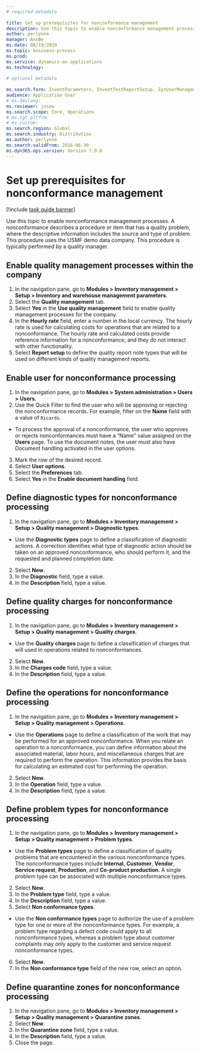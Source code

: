 ```yaml
--- 
# required metadata 
 
title: Set up prerequisites for nonconformance management
description: Use this topic to enable nonconformance management processes. 
author: perlynne
manager: AnnBe 
ms.date: 08/19/2019
ms.topic: business-process 
ms.prod:  
ms.service: dynamics-ax-applications 
ms.technology:  
 
# optional metadata 
 
ms.search.form: InventParameters, InventTestReportSetup, SysUserManagement, SysUserSetup, InventTestDiagnosticType, InventTestMiscCharges, InventTestOperation, InventProblemType, InventProblemTypeSetup, InventQuarantineZone   
audience: Application User 
# ms.devlang:  
ms.reviewer: josaw
ms.search.scope: Core, Operations 
# ms.tgt_pltfrm:  
# ms.custom:  
ms.search.region: Global
ms.search.industry: Distribution
ms.author: perlynne
ms.search.validFrom: 2016-06-30 
ms.dyn365.ops.version: Version 7.0.0 
---
```

# Set up prerequisites for nonconformance management

[!include [task guide banner](../../includes/task-guide-banner.md)]

Use this topic to enable nonconformance management processes. A nonconformance describes a procedure or item that has a quality problem, where the descriptive information includes the source and type of problem. This procedure uses the USMF demo data company. This procedure is typically performed by a quality manager.


## Enable quality management processes within the company
1. In the navigation pane, go to **Modules > Inventory management > Setup > Inventory and warehouse management parameters**.
2. Select the **Quality management** tab.
3. Select **Yes** in the **Use quality management** field to enable quality management processes for the company.
4. In the **Hourly rate** field, enter a number in the local currency. The hourly rate is used for calculating costs for operations that are related to a nonconformance. The hourly rate and calculated costs provide reference information for a nonconformance, and they do not interact with other functionality.  
5. Select **Report setup** to define the quality report note types that will be used on different kinds of quality management reports.

## Enable user for nonconformance processing
1. In the navigation pane, go to **Modules > System administration > Users > Users**. 
2. Use the Quick Filter to find the user who will be approving or rejecting the nonconformance records. For example, filter on the **Name** field with a value of `Ricardo`.
- To process the approval of a nonconformance, the user who approves or rejects nonconformances must have a “Name” value assigned on the **Users** page. To use the document notes, the user must also have Document handling activated in the user options.  
3. Mark the row of the desired record.
4. Select **User options**.
5. Select the **Preferences** tab.
6. Select **Yes** in the **Enable document handling** field.

## Define diagnostic types for nonconformance processing
1. In the navigation pane, go to **Modules > Inventory management > Setup > Quality management > Diagnostic types**.
- Use the **Diagnostic types** page to define a classification of diagnostic actions. A correction identifies what type of diagnostic action should be taken on an approved nonconformance, who should perform it, and the requested and planned completion date.  
2. Select **New**.
3. In the **Diagnostic** field, type a value.
4. In the **Description** field, type a value.

## Define quality charges for nonconformance processing
1. In the navigation pane, go to **Modules > Inventory management > Setup > Quality management > Quality charges**.
- Use the **Quality charges** page to define a classification of charges that will used in operations related to nonconformances.  
2. Select **New**.
3. In the **Charges code** field, type a value.
4. In the **Description** field, type a value.

## Define the operations for nonconformance processing
1. In the navigation pane, go to **Modules > Inventory management > Setup > Quality management > Operations**.
- Use the **Operations** page to define a classification of the work that may be performed for an approved nonconformance. When you relate an operation to a nonconformance, you can define information about the associated material, labor hours, and miscellaneous charges that are required to perform the operation. This information provides the basis for calculating an estimated cost for performing the operation.  
2. Select **New**.
3. In the **Operation** field, type a value.
4. In the **Description** field, type a value.

## Define problem types for nonconformance processing
1. In the navigation pane, go to **Modules > Inventory management > Setup > Quality management > Problem types**.
- Use the **Problem types** page to define a classification of quality problems that are encountered in the various nonconformance types. The nonconformance types include **Internal**, **Customer**, **Vendor**, **Service request**, **Production**, and **Co-product production**. A single problem type can be associated with multiple nonconformance types.  
2. Select **New**.
3. In the **Problem type** field, type a value.
4. In the **Description** field, type a value.
5. Select **Non conformance types**.
- Use the **Non conformance types** page to authorize the use of a problem type for one or more of the nonconformance types. For example, a problem type regarding a defect code could apply to all nonconformance types, whereas a problem type about customer complaints may only apply to the customer and service request nonconformance types.  
6. Select **New**.
7. In the **Non conformance type** field of the new row, select an option.

## Define quarantine zones for nonconformance processing
1. In the navigation pane, go to **Modules > Inventory management > Setup > Quality management > Quarantine zones**.
2. Select **New**.
3. In the **Quarantine zone** field, type a value.
4. In the **Description** field, type a value.
5. Close the page.

